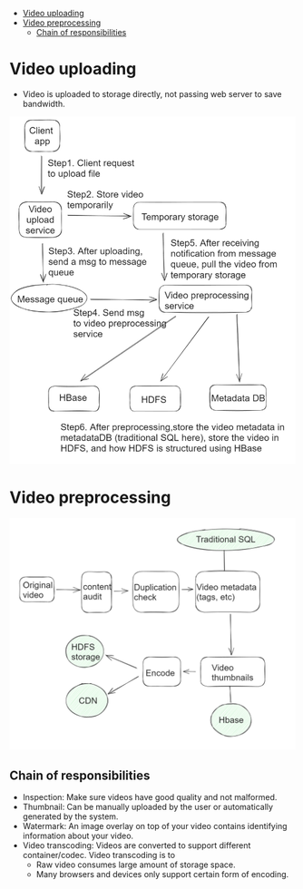 - [Video uploading](#video-uploading)
- [Video preprocessing](#video-preprocessing)
  - [Chain of responsibilities](#chain-of-responsibilities)

# Video uploading
* Video is uploaded to storage directly, not passing web server to save bandwidth. 

![Upload video](../.gitbook/assets/youtube_flowchart.png)

# Video preprocessing
![Video processing](../.gitbook/assets/youtube_preprocessing.png)

## Chain of responsibilities
* Inspection: Make sure videos have good quality and not malformed.
* Thumbnail: Can be manually uploaded by the user or automatically generated by the system.
* Watermark: An image overlay on top of your video contains identifying information about your video. 
* Video transcoding: Videos are converted to support different container/codec. Video transcoding is to 
  * Raw video consumes large amount of storage space. 
  * Many browsers and devices only support certain form of encoding.
